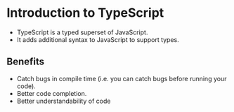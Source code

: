 # Introduction to TypeScript

- TypeScript is a typed superset of JavaScript.
- It adds additional syntax to JavaScript to support types.

## Benefits

- Catch bugs in compile time (i.e. you can catch bugs before running your code).
- Better code completion.
- Better understandability of code
